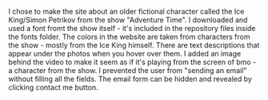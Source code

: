 I chose to make the site about an older fictional character called the Ice King/Simon Petrikov from the show "Adventure Time". 
I downloaded and used a font fromt the show itself - it's included in the repository files inside the fonts folder.
The colors in the website are taken from characters from the show - mostly from the Ice King himself.
There are text descriptions that appear under the photos when you hover over them.
I added an image behind the video to make it seem as if it's playing from the screen of bmo - a character from the show.
I prevented the user from "sending an email" without filling all the fields.
The email form can be hidden and revealed by clicking contact me button.
